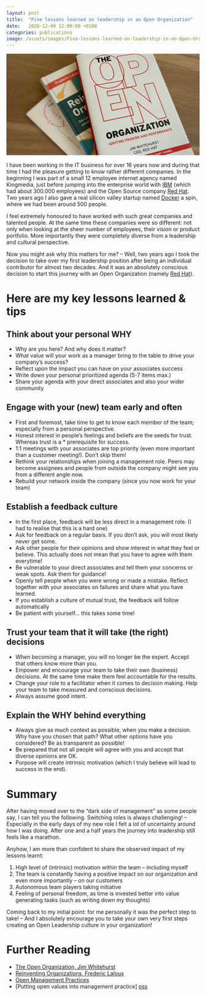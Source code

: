 ```yaml
---
layout: post
title:  "Five lessons learned on leadership in an Open Organization"
date:   2020-12-09 12:00:00 +0100
categories: publications
image: /assets/images/Five-lessons-learned-on-leadership-in-an-Open-Organization.png
---
```


![Five lessons learned on leadership in an Open Organization](/assets/images/Five-lessons-learned-on-leadership-in-an-Open-Organization.png)

I have been working in the IT business for over 16 years now and during that time I had the pleasure getting to know rather different companies. In the beginning I was part of a small 12 employee internet agency named Kingmedia, just before jumping into the enterprise world with [IBM][ibm] (which had about 300.000 employees) and the Open Source company [Red Hat][redhat]. Two years ago I also gave a real silicon valley startup named [Docker][docker] a spin, where we had been around 500 people.

I feel extremely honoured to have worked with such great companies and talented people. At the same time these companies were so different: not only when looking at the sheer number of employees, their vision or product portfolio. More importantly they were completely diverse from a leadership and cultural perspective.

Now you might ask why this matters for me? – Well, two years ago I took the decision to take over my first leadership position after being an individual contributor for almost two decades. And it was an absolutely conscious decision to start this journey with an Open Organization (namely [Red Hat][redhat]).


# Here are my key lessons learned & tips

## Think about your personal WHY
* Why are you here? And why does it matter?
* What value will your work as a manager bring to the table to drive your company’s success?
* Reflect upon the impact you can have on your associates success
* Write down your personal prioritized agenda (5-7 items max.)
* Share your agenda with your direct associates and also your wider community

## Engage with your (new) team early and often
* First and foremost, take time to get to know each member of the team; especially from a personal perspective.
* Honest interest in people’s feelings and beliefs are the seeds for trust. Whereas trust is a * prerequisite for success. 
* 1:1 meetings with your associates are top priority (even more important than a customer meeting!). Don’t skip them!
* Rethink your relationships when joining a management role. Peers may become assignees and people from outside the company might see you from a different angle now.
* Rebuild your network inside the company (since you now work for your team)

## Establish a feedback culture
* In the first place, feedback will be less direct in a management role. (I had to realise that this is a hard one)
* Ask for feedback on a regular basis. If you don’t ask, you will most likely never get some.
* Ask other people for their opinions and show interest in what they feel or believe. This actually does not mean that you have to agree with them everytime!
* Be vulnerable to your direct associates and tell them your concerns or weak spots. Ask them for guidance!
* Openly tell people when you were wrong or made a mistake. Reflect together with your associates on failures and share what you have learned.
* If you establish a culture of mutual trust, the feedback will follow automatically
* Be patient with yourself… this takes some time!

## Trust your team that it will take (the right) decisions
* When becoming a manager, you will no longer be the expert. Accept that others know more than you.
* Empower and encourage your team to take their own (business) decisions. At the same time make them feel accountable for the results.
* Change your role to a facilitator when it comes to decision making. Help your team to take measured and conscious decisions.
* Always assume good intent.

## Explain the WHY behind everything
* Always give as much context as possible, when you make a decision. Why have you chosen that path? What other options have you considered? Be as transparent as possible!
* Be prepared that not all people will agree with you and accept that diverse opinions are OK.
* Purpose will create intrinsic motivation (which I truly believe will lead to success in the end).

# Summary
After having moved over to the “dark side of management” as some people say, I can tell you the following. Switching roles is always challenging! – Especially in the early days of my new role I felt a lot of uncertainty around how I was doing. After one and a half years the journey into leadership still feels like a marathon.

Anyhow, I am more than confident to share the observed impact of my lessons learnt:

1. High level of (intrinsic) motivation within the team – including myself
2. The team is constantly having a positive impact on our organization and even more importantly – on our customers
3. Autonomous team players taking initiative
4. Feeling of personal freedom, as time is invested better into value generating tasks (such as writing down my thoughts)

Coming back to my initial point: for me personally it was the perfect step to take! – And I absolutely encourage you to take your own very first steps creating an Open Leadership culture in your organization!

# Further Reading
* [The Open Organization, Jim Whitehurst][open-org]
* [Reinventing Organizations, Frederic Laloux][reinventing] 
* [Open Management Practices][open-mgt] 
* [Putting open values into management practice] [oss]


[ibm]: https://www.ibm.com/de-de
[redhat]: https://www.redhat.com/en
[docker]: https://www.docker.com/
[open-org]: https://www.redhat.com/de/explore/the-open-organization-book
[reinventing]: https://www.reinventingorganizations.com/
[open-mgt]: https://github.com/red-hat-people-team/open-management-practices
[oss]: https://opensource.com/open-organization/20/10/putting-open-values-management-practice